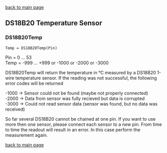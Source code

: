 [back to main page](./index.html)

## DS18B20 Temperature Sensor

### DS18B20Temp
```
Temp = DS18B20Temp(Pin)
```
Pin = 0 ... 53  
Temp = -999 ... +999 or -1000 or -2000 or -3000

DS18B20Temp will return the temperature in °C measured by a DS18B20 1-wire temperature sensor. If the reading was not successful, the following error codes will be returned

-1000 -> Sensor could not be found (maybe not properly connected)  
-2000 -> Data from sensor was fully recieved but data is corrupted  
-3000 -> Could not read sensor data (sensor was found, but no data was received)

So far several DS18B20 cannot be chained at one pin. If you want to use more then one sensor, please connect each sensor to a new pin.
From time to time the readout will result in an error. In this case perform the measurement again.

[back to main page](./index.html)
